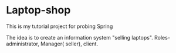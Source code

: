 # Laptop-shop
This is my tutorial project for probing Spring

The idea is to create an information system "selling laptops".
Roles-administrator, Manager( seller), client.
